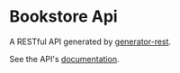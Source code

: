 # Bookstore Api

A RESTful API generated by [generator-rest](https://github.com/diegohaz/generator-rest).

See the API's [documentation](DOCS.md).

